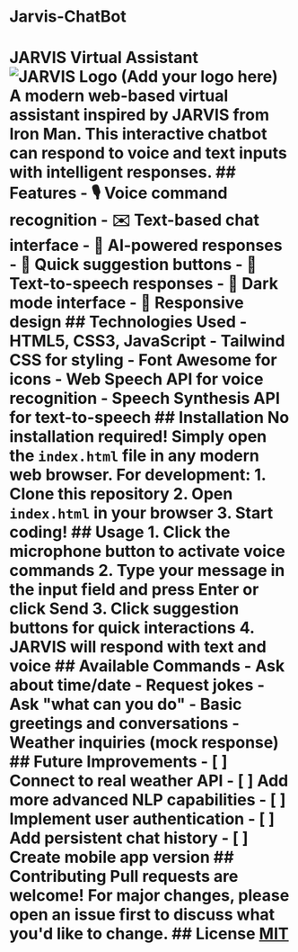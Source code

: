 # Jarvis-ChatBot
# JARVIS Virtual Assistant ![JARVIS Logo](https://via.placeholder.com/150) (Add your logo here) A modern web-based virtual assistant inspired by JARVIS from Iron Man. This interactive chatbot can respond to voice and text inputs with intelligent responses. ## Features - 🎙️ Voice command recognition - ✉️ Text-based chat interface - 🤖 AI-powered responses - 💬 Quick suggestion buttons - 🎤 Text-to-speech responses - 🌙 Dark mode interface - 📱 Responsive design ## Technologies Used - HTML5, CSS3, JavaScript - Tailwind CSS for styling - Font Awesome for icons - Web Speech API for voice recognition - Speech Synthesis API for text-to-speech ## Installation No installation required! Simply open the `index.html` file in any modern web browser. For development: 1. Clone this repository 2. Open `index.html` in your browser 3. Start coding! ## Usage 1. Click the microphone button to activate voice commands 2. Type your message in the input field and press Enter or click Send 3. Click suggestion buttons for quick interactions 4. JARVIS will respond with text and voice ## Available Commands - Ask about time/date - Request jokes - Ask "what can you do" - Basic greetings and conversations - Weather inquiries (mock response) ## Future Improvements - [ ] Connect to real weather API - [ ] Add more advanced NLP capabilities - [ ] Implement user authentication - [ ] Add persistent chat history - [ ] Create mobile app version ## Contributing Pull requests are welcome! For major changes, please open an issue first to discuss what you'd like to change. ## License [MIT](https://choosealicense.com/licenses/mit/)
